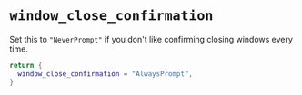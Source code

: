 # `window_close_confirmation`

Set this to `"NeverPrompt"` if you don't like confirming closing
windows every time.

```lua
return {
  window_close_confirmation = "AlwaysPrompt",
}
```
